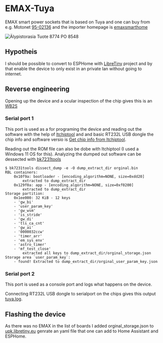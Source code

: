 # EMAX-Tuya
EMAX smart power sockets that is based on Tuya and one can buy from e.g. Motonet [95-02136](https://www.motonet.fi/tuote/emax-alypistorasia-energiankulutusmittarilla?product=95-02136) and the importer homepage is [emaxsmarthome](https://emaxsmarthome.fi/product/alypistorasia-16a-3500w-energiakulutusmittarilla/)

![Älypistorasia Tuote 8774 PO 8548](https://i0.wp.com/emaxsmarthome.fi/wp-content/uploads/2021/10/8774_8.jpg)

## Hypotheis 
I should be possible to convert to ESPHome with [LibreTiny](https://esphome.io/components/libretiny.html) project and by that enable the device to only exist in an private lan without going to internet. 

## Reverse engineering
Opening up the device and a ocular inspection of the chip gives this is an [WB2S](https://docs.libretiny.eu/boards/wb2s/) 


### Serial port 1
This port is used as a for programing the device and reading out the software with the help of [ltchiptool](https://github.com/libretiny-eu/ltchiptool) 
and and basic RT232L USB dongle the chip info and software versio is [Get chip info from ltchiptool](Get_chip_info.png).

Reading out the ROM file can also be dobe with ltchiptool (I used a Windows 11 OS for this). Analyzing the dumped out software can be dessected with [bk7231tools](https://github.com/tuya-cloudcutter/bk7231tools) 
```
$ bk7231tools dissect_dump -e -O dump_extract_dir orginal.bin 
RBL containers:
	0x10f9a: bootloader - [encoding_algorithm=NONE, size=0xdd20]
		extracted to dump_extract_dir
	0x129f0a: app - [encoding_algorithm=NONE, size=0xf0200]
		extracted to dump_extract_dir
Storage partition:
	0x1ee000: 32 KiB - 12 keys
	- 'gw_bi'
	- 'user_param_key'
	- 'gw_wsm'
	- 'is_stride'
	- 'gw_di'
	- 'tls_ca_cnt'
	- 'gw_ai'
	- '0000032ccw'
	- 'timer_arr'
	- 'em_sys_env'
	- 'astro_timer'
	- 'mf_test_close'
		extracted all keys to dump_extract_dir/orginal_storage.json
Storage area `user_param_key`:
	- found! Extracted to dump_extract_dir/orginal_user_param_key.json
```

### Serial port 2 
This port is used as a console port and logs what happens on the device.

Connecting RT232L USB dongle to serialport on the chips gives this output [tuya.log](tuya.log). 

## Flashing the device 
As there was no EMAX in the list of boards I added orginal_storage.json to [upk.libretiny.eu](https://upk.libretiny.eu/) genrate an yaml file that one can add to Home Assistant and ESPHome.  
